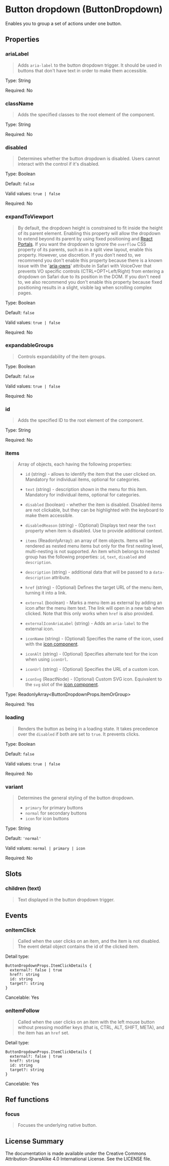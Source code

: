 # Button dropdown (ButtonDropdown)

Enables you to group a set of actions under one button.



## Properties



### ariaLabel

> Adds `aria-label` to the button dropdown trigger.
> It should be used in buttons that don't have text in order to make them accessible.

Type: String

Required: No


### className

> Adds the specified classes to the root element of the component.

Type: String

Required: No


### disabled

> Determines whether the button dropdown is disabled. Users cannot interact with the control if it's disabled.

Type: Boolean

Default: `false`

Valid values: `true | false`

Required: No


### expandToViewport

> By default, the dropdown height is constrained to fit inside the height of its parent element.
> Enabling this property will allow the dropdown to extend beyond its parent by using fixed positioning and
> [React Portals](https://reactjs.org/docs/portals.html).
> If you want the dropdown to ignore the `overflow` CSS property of its parents,
> such as in a split view layout, enable this property.
> However, use discretion.
> If you don't need to, we recommend you don't enable this property because there is a known issue with
> the '[aria-owns](https://a11ysupport.io/tech/aria/aria-owns_attribute)' attribute in Safari with VoiceOver that
> prevents VO specific controls (CTRL+OPT+Left/Right) from entering a dropdown on Safari due to its position in the DOM.
> If you don't need to, we also recommend you don't enable this property because fixed positioning results
> in a slight, visible lag when scrolling complex pages.

Type: Boolean

Default: `false`

Valid values: `true | false`

Required: No


### expandableGroups

> Controls expandability of the item groups.

Type: Boolean

Default: `false`

Valid values: `true | false`

Required: No


### id

> Adds the specified ID to the root element of the component.

Type: String

Required: No


### items

> Array of objects, each having the following properties:
> - `id` (string) - allows to identify the item that the user clicked on. Mandatory for individual items, optional for categories.
> 
> - `text` (string) - description shown in the menu for this item. Mandatory for individual items, optional for categories.
> 
> - `disabled` (boolean) - whether the item is disabled. Disabled items are not clickable, but they can be highlighted with the keyboard to make them accessible.
> 
> - `disabledReason` (string) - (Optional) Displays text near the `text` property when item is disabled. Use to provide additional context.
> 
> - `items` (ReadonlyArray<Item>): an array of item objects. Items will be rendered as nested menu items but only for the first nesting level, multi-nesting is not supported.
> An item which belongs to nested group has the following properties: `id`, `text`, `disabled` and `description`.
> 
> - `description` (string) - additional data that will be passed to a `data-description` attribute.
> 
> - `href` (string) - (Optional) Defines the target URL of the menu item, turning it into a link.
> 
> - `external` (boolean) - Marks a menu item as external by adding an icon after the menu item text. The link will open in a new tab when clicked. Note that this only works when `href` is also provided.
> 
> - `externalIconAriaLabel` (string) - Adds an `aria-label` to the external icon.
> 
> - `iconName` (string) - (Optional) Specifies the name of the icon, used with the [icon component](icon.md).
> 
> - `iconAlt` (string) - (Optional) Specifies alternate text for the icon when using `iconUrl`.
> 
> - `iconUrl` (string) - (Optional) Specifies the URL of a custom icon.
> 
> - `iconSvg` (ReactNode) - (Optional) Custom SVG icon. Equivalent to the `svg` slot of the [icon component](icon.md).
> 
> 

Type: ReadonlyArray<ButtonDropdownProps.ItemOrGroup>

Required: Yes


### loading

> Renders the button as being in a loading state. It takes precedence over the `disabled` if both are set to `true`.
> It prevents clicks.

Type: Boolean

Default: `false`

Valid values: `true | false`

Required: No


### variant

> Determines the general styling of the button dropdown.
> * `primary` for primary buttons
> * `normal` for secondary buttons
> * `icon` for icon buttons

Type: String

Default: `'normal'`

Valid values: `normal | primary | icon`

Required: No





## Slots



### children (text)

> Text displayed in the button dropdown trigger.







## Events



### onItemClick

> Called when the user clicks on an item, and the item is not disabled.  The event detail object contains the id of the clicked item.

Detail type: 
```
ButtonDropdownProps.ItemClickDetails {
  external?: false | true
  href?: string
  id: string
  target?: string
}
```

Cancelable: Yes



### onItemFollow

> Called when the user clicks on an item with the left mouse button without pressing
> modifier keys (that is, CTRL, ALT, SHIFT, META), and the item has an `href` set.

Detail type: 
```
ButtonDropdownProps.ItemClickDetails {
  external?: false | true
  href?: string
  id: string
  target?: string
}
```

Cancelable: Yes






## Ref functions



### focus

> Focuses the underlying native button.




## License Summary

The documentation is made available under the Creative Commons Attribution-ShareAlike 4.0 International License. See the LICENSE file.
